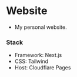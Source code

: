 # Website

* My personal website.

### Stack

* Framework: Next.js
* CSS: Tailwind
* Host: Cloudflare Pages